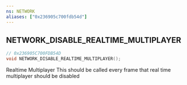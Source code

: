 ```yaml
---
ns: NETWORK
aliases: ["0x236905c700fdb54d"]
---
```

## NETWORK_DISABLE_REALTIME_MULTIPLAYER

```c
// 0x236905C700FDB54D
void NETWORK_DISABLE_REALTIME_MULTIPLAYER();
```

Realtime Multiplayer This should be called every frame that real time multiplayer should be disabled

